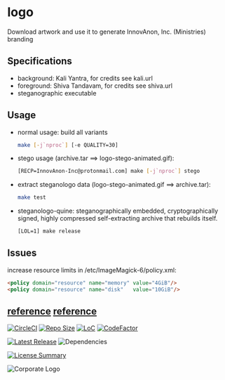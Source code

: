 # logo
Download artwork and use it to generate InnovAnon, Inc. (Ministries) branding

## Specifications
  - background: Kali Yantra,    for credits see  kali.url
  - foreground: Shiva Tandavam, for credits see shiva.url
  - steganographic executable

## Usage
  - normal usage: build all variants
    ```bash
    make [-j`nproc`] [-e QUALITY=30]
    ```
  - stego usage              (archive.tar             ==> logo-stego-animated.gif):
    ```bash
    [RECP=InnovAnon-Inc@protonmail.com] make [-j`nproc`] stego
    ```
  - extract steganologo data (logo-stego-animated.gif ==> archive.tar):
    ```bash
    make test
    ```
  - steganologo-quine:
    steganographically embedded, cryptographically signed, highly compressed self-extracting archive that rebuilds itself.
    ```bash
    [LOL=1] make release
    ```

## Issues
increase resource limits in /etc/ImageMagick-6/policy.xml:
  ```html
  <policy domain="resource" name="memory" value="4GiB"/>
  <policy domain="resource" name="disk"   value="10GiB"/>
  ```

[reference](http://www.newbienote.com/2019/07/imagemagick-memory-issue-convert-cache.html)
[reference](https://p-s.co.nz/wordpress/imagemagick-cache-resources-exhausted-resolved/)
----------

[![CircleCI](https://img.shields.io/circleci/build/github/InnovAnon-Inc/logo?color=%23FF1100&logo=InnovAnon%2C%20Inc.&logoColor=%23FF1133&style=plastic)](https://circleci.com/gh/InnovAnon-Inc/logo)
[![Repo Size](https://img.shields.io/github/repo-size/InnovAnon-Inc/logo?color=%23FF1100&logo=InnovAnon%2C%20Inc.&logoColor=%23FF1133&style=plastic)](https://github.com/InnovAnon-Inc/logo)
[![LoC](https://tokei.rs/b1/github/InnovAnon-Inc/logo?category=code)](https://github.com/InnovAnon-Inc/logo)
[![CodeFactor](https://www.codefactor.io/repository/github/InnovAnon-Inc/logo/badge)](https://www.codefactor.io/repository/github/InnovAnon-Inc/logo)

[![Latest Release](https://img.shields.io/github/commits-since/InnovAnon-Inc/logo/latest?color=%23FF1100&include_prereleases&logo=InnovAnon%2C%20Inc.&logoColor=%23FF1133&style=plastic)](https://github.com/InnovAnon-Inc/logo/releases/latest)
![Dependencies](https://img.shields.io/librariesio/github/InnovAnon-Inc/logo?color=%23FF1100&style=plastic)

[![License Summary](https://img.shields.io/github/license/InnovAnon-Inc/logo?color=%23FF1100&label=Free%20Code%20for%20a%20Free%20World%21&logo=InnovAnon%2C%20Inc.&logoColor=%23FF1133&style=plastic)](https://tldrlegal.com/license/unlicense#summary)

![Corporate Logo](https://innovanon-inc.github.io/assets/images/logo.gif)

